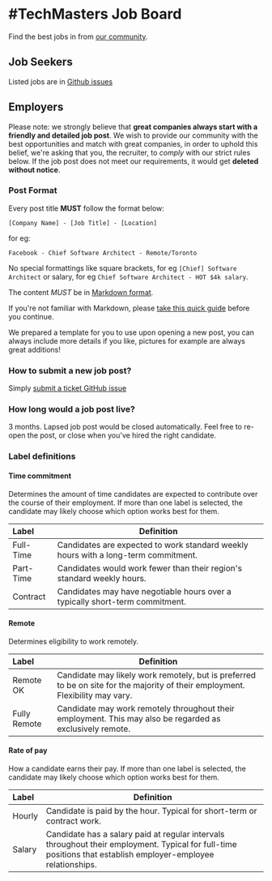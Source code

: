 # #TechMasters Job Board

Find the best jobs in from [our community](https://techmasters.chat/).

## Job Seekers

Listed jobs are in [Github issues](https://github.com/TechnologyMasters/jobs/issues)

## Employers

Please note: we strongly believe that **great companies always start with a friendly and detailed job post**. We wish to provide our community with the best opportunities and match with great companies, in order to uphold this belief, we're asking that you, the recruiter, to _comply_ with our strict rules below. If the job post does not meet our requirements, it would get **deleted without notice**.

### Post Format

Every post title **MUST** follow the format below:

```
[Company Name] - [Job Title] - [Location]
```

for eg:

```
Facebook - Chief Software Architect - Remote/Toronto
```

No special formattings like square brackets, for eg `[Chief] Software Architect` or salary, for eg `Chief Software Architect - HOT $4k salary`.

The content _MUST_ be in [Markdown format](http://commonmark.org/help/). 

If you're not familiar with Markdown, please [take this quick guide](http://commonmark.org/help/tutorial/) before you continue.

We prepared a template for you to use upon opening a new post, you can always include more details if you like, pictures for example are always great additions!

### How to submit a new job post?

Simply [submit a ticket GitHub issue](https://github.com/TechnologyMasters/jobs/issues/new)

### How long would a job post live?

3 months. Lapsed job post would be closed automatically. Feel free to re-open the post, or close when you've hired the right candidate.

### Label definitions

#### Time commitment

Determines the amount of time candidates are expected to contribute over the course of their employment. If more than one label is selected, the candidate may likely choose which option works best for them.

Label | Definition
:--- | ---
Full-Time | Candidates are expected to work standard weekly hours with a long-term commitment.
Part-Time | Candidates would work fewer than their region's standard weekly hours.  
Contract | Candidates may have negotiable hours over a typically short-term commitment.

#### Remote

Determines eligibility to work remotely.

Label | Definition
:--- | ---
Remote OK | Candidate may likely work remotely, but is preferred to be on site for the majority of their employment. Flexibility may vary.
Fully Remote | Candidate may work remotely throughout their employment. This may also be regarded as exclusively remote.

#### Rate of pay

How a candidate earns their pay. If more than one label is selected, the candidate may likely choose which option works best for them.

Label | Definition
:--- | ---
Hourly | Candidate is paid by the hour. Typical for short-term or contract work.
Salary | Candidate has a salary paid at regular intervals throughout their employment. Typical for full-time positions that establish employer-employee relationships.
